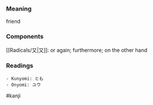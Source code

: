 ### Meaning

friend

### Components

[[Radicals/又|又]]: or again; furthermore; on the other hand

### Readings

```
- Kunyomi: とも
- Onyomi: ユウ
```

#kanji